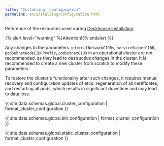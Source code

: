 ```yaml
---
title: "Installing: configuration"
permalink: en/installing/configuration.html
---
```


Reference of the resources used during [Deckhouse installation](./).

{% alert level="warning" %}Attention!{% endalert %}

Any changes to the parameters `internalNetworkCIDRs`, `serviceSubnetCIDR`, `podSubnetNodeCIDRPrefix`, `podSubnetCIDR` in an operational cluster are not recommended, as they lead to destructive changes in the cluster. It is recommended to create a new cluster from scratch to modify these parameters.

To restore the cluster's functionality after such changes, it requires manual recovery and configuration updates of etcd, regeneration of all certificates, and restarting all pods, which results in significant downtime and may lead to data loss.

{{ site.data.schemas.global.cluster_configuration | format_cluster_configuration }}

{{ site.data.schemas.global.init_configuration | format_cluster_configuration }}

{{ site.data.schemas.global.static_cluster_configuration | format_cluster_configuration }}
